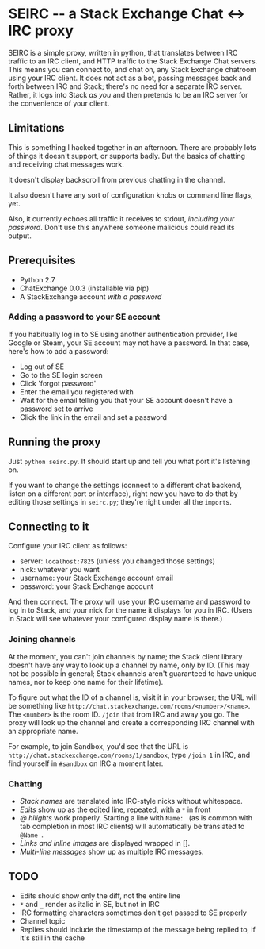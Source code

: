 # SEIRC -- a Stack Exchange Chat <-> IRC proxy

SEIRC is a simple proxy, written in python, that translates between IRC traffic
to an IRC client, and HTTP traffic to the Stack Exchange Chat servers. This means
you can connect to, and chat on, any Stack Exchange chatroom using your IRC client.
It does not act as a bot, passing messages back and forth between IRC and Stack;
there's no need for a separate IRC server. Rather, it logs into Stack *as you*
and then pretends to be an IRC server for the convenience of your client.

## Limitations

This is something I hacked together in an afternoon. There are probably lots of
things it doesn't support, or supports badly. But the basics of chatting and
receiving chat messages work.

It doesn't display backscroll from previous chatting in the channel.

It also doesn't have any sort of configuration knobs or command line flags, yet.

Also, it currently echoes all traffic it receives to stdout, *including your password*.
Don't use this anywhere someone malicious could read its output.

## Prerequisites

- Python 2.7
- ChatExchange 0.0.3 (installable via pip)
- A StackExchange account *with a password*

### Adding a password to your SE account

If you habitually log in to SE using another authentication provider, like Google
or Steam, your SE account may not have a password. In that case, here's how to add
a password:

- Log out of SE
- Go to the SE login screen
- Click 'forgot password'
- Enter the email you registered with
- Wait for the email telling you that your SE account doesn't have a password
  set to arrive
- Click the link in the email and set a password

## Running the proxy

Just `python seirc.py`. It should start up and tell you what port it's listening
on.

If you want to change the settings (connect to a different chat backend, listen
on a different port or interface), right now you have to do that by editing those
settings in `seirc.py`; they're right under all the `import`s.

## Connecting to it

Configure your IRC client as follows:

- server: `localhost:7825` (unless you changed those settings)
- nick: whatever you want
- username: your Stack Exchange account email
- password: your Stack Exchange account

And then connect. The proxy will use your IRC username and password to log in to
Stack, and your nick for the name it displays for you in IRC. (Users in Stack will
see whatever your configured display name is there.)

### Joining channels

At the moment, you can't join channels by name; the Stack client library doesn't
have any way to look up a channel by name, only by ID. (This may not be possible
in general; Stack channels aren't guaranteed to have unique names, nor to keep one
name for their lifetime).

To figure out what the ID of a channel is, visit it in your browser; the URL
will be something like `http://chat.stackexchange.com/rooms/<number>/<name>`.
The `<number>` is the room ID. `/join` that from IRC and away you go. The proxy
will look up the channel and create a corresponding IRC channel with an appropriate
name.

For example, to join Sandbox, you'd see that the URL is
`http://chat.stackexchange.com/rooms/1/sandbox`, type `/join 1` in IRC, and
find yourself in `#sandbox` on IRC a moment later.

### Chatting

- *Stack names* are translated into IRC-style nicks without whitespace.
- *Edits* show up as the edited line, repeated, with a `*` in front
- *@ hilights* work properly. Starting a line with `Name: ` (as is common with
  tab completion in most IRC clients) will automatically be translated to
  `@Name `.
- *Links and inline images* are displayed wrapped in [].
- *Multi-line messages* show up as multiple IRC messages.

## TODO

- Edits should show only the diff, not the entire line
- `*` and `_` render as italic in SE, but not in IRC
- IRC formatting characters sometimes don't get passed to SE properly
- Channel topic
- Replies should include the timestamp of the message being replied to, if it's still in the cache
